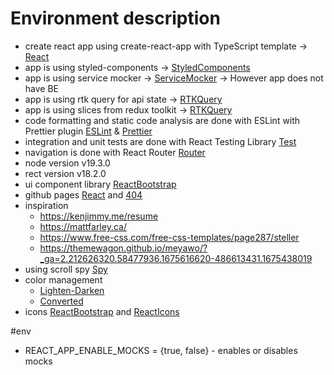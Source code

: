 # Environment description

- create react app using create-react-app with TypeScript template -> [React](https://create-react-app.dev/docs/getting-started)
- app is using styled-components -> [StyledComponents](https://styled-components.com/)
- app is using service mocker -> [ServiceMocker](https://mswjs.io/) -> However app does not have BE
- app is using rtk query for api state -> [RTKQuery](https://redux-toolkit.js.org/rtk-query/overview)
- app is using slices from redux toolkit -> [RTKQuery](https://redux-toolkit.js.org/api/createSlice)
- code formatting and static code analysis are done with ESLint with Prettier plugin [ESLint](https://github.com/eslint/eslint) & [Prettier](https://github.com/prettier/eslint-plugin-prettier)
- integration and unit tests are done with React Testing Library [Test](https://testing-library.com/docs/)
- navigation is done with React Router [Router](https://reactrouter.com/en/main)
- node version v19.3.0
- rect version v18.2.0
- ui component library [ReactBootstrap](https://react-bootstrap.github.io/)
- github pages [React](https://create-react-app.dev/docs/deployment/#github-pages) and [404](https://github.com/TheRoro/React-Quiz/blob/main/package.json)
- inspiration
  - https://kenjimmy.me/resume
  - https://mattfarley.ca/
  - https://www.free-css.com/free-css-templates/page287/steller
  - https://themewagon.github.io/meyawo/?_ga=2.212626320.58477936.1675616620-486613431.1675438019
- using scroll spy [Spy](https://www.npmjs.com/package/react-use-scrollspy)
- color management
  - [Lighten-Darken](https://www.npmjs.com/package/lighten-darken-color)
  - [Converted](https://www.npmjs.com/package/hex-to-rgba)
- icons [ReactBootstrap](https://www.npmjs.com/package/react-bootstrap-icons) and [ReactIcons](https://react-icons.github.io/react-icons/)

#env

- REACT_APP_ENABLE_MOCKS = {true, false} - enables or disables mocks
